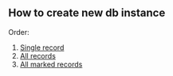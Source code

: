 ## How to create new db instance

Order:
1. [Single record](https://github.com/Alexxx180/Prosperity/blob/sql/DML/Objects/Routines/Procedures/TablesModules/Drop/Single.sql)
2. [All records](https://github.com/Alexxx180/Prosperity/blob/sql/DML/Objects/Routines/Procedures/TablesModules/Drop/All.sql)
3. [All marked records](https://github.com/Alexxx180/Prosperity/blob/sql/DML/Objects/Routines/Procedures/TablesModules/Drop/Marked.sql)
